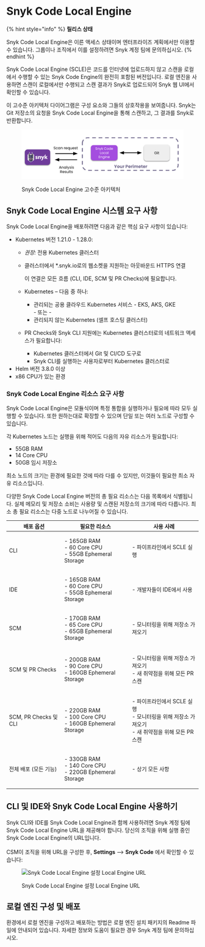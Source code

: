 # Snyk Code Local Engine

{% hint style="info" %}
**릴리스 상태**

Snyk Code Local Engine은 이른 액세스 상태이며 엔터프라이즈 계획에서만 이용할 수 있습니다. 그룹이나 조직에서 이를 설정하려면 Snyk 계정 팀에 문의하십시오.
{% endhint %}

Snyk Code Local Engine (SCLE)은 코드를 인터넷에 업로드하지 않고 스캔을 로컬에서 수행할 수 있는 Snyk Code Engine의 완전히 포함된 버전입니다. 로컬 엔진을 사용하면 스캔이 로컬에서만 수행되고 스캔 결과가 Snyk로 업로드되어 Snyk 웹 UI에서 확인할 수 있습니다.

이 고수준 아키텍처 다이어그램은 구성 요소와 그들의 상호작용을 보여줍니다. Snyk는 Git 저장소의 요청을 Snyk Code Local Engine을 통해 스캔하고, 그 결과를 Snyk로 반환합니다.

<figure><img src="../../.gitbook/assets/Screen Shot 2021-11-11 at 2.36.41 PM.png" alt="Snyk Code Local Engine 고수준 아키텍처"><figcaption><p>Snyk Code Local Engine 고수준 아키텍처</p></figcaption></figure>

## Snyk Code Local Engine 시스템 요구 사항

Snyk Code Local Engine을 배포하려면 다음과 같은 핵심 요구 사항이 있습니다:

* Kubernetes 버전 1.21.0 - 1.28.0:
  * _권장:_ 전용 Kubernetes 클러스터
  *   클러스터에서 \*.snyk.io로의 웹소켓을 지원하는 아웃바운드 HTTPS 연결

      이 연결은 모든 흐름 (CLI, IDE, SCM 및 PR Checks)에 필요합니다.
  * Kubernetes – 다음 중 하나:
    * 관리되는 공용 클라우드 Kubernetes 서비스 - EKS, AKS, GKE\
      \- 또는 -
    * 관리되지 않는 Kubernetes (셀프 호스팅 클러스터)
  * PR Checks와 Snyk CLI 지원에는 Kubernetes 클러스터로의 네트워크 액세스가 필요합니다:
    * Kubernetes 클러스터에서 Git 및 CI/CD 도구로
    * Snyk CLI를 실행하는 사용자로부터 Kubernetes 클러스터로
* Helm 버전 3.8.0 이상
* x86 CPU가 있는 환경

### Snyk Code Local Engine 리소스 요구 사항

Snyk Code Local Engine은 모듈식이며 특정 통합을 실행하거나 필요에 따라 모두 실행할 수 있습니다. 또한 원하는대로 확장할 수 있으며 단일 또는 여러 노드로 구성할 수 있습니다.

각 Kubernetes 노드는 실행을 위해 적어도 다음의 자유 리소스가 필요합니다:

* 55GB RAM
* 14 Core CPU
* 50GB 임시 저장소

최소 노드의 크기는 환경에 필요한 것에 따라 다를 수 있지만, 이것들이 필요한 최소 자유 리소스입니다.

다양한 Snyk Code Local Engine 버전의 총 필요 리소스는 다음 목록에서 식별됩니다. 실제 메모리 및 저장소 소비는 사용량 및 스캔된 저장소의 크기에 따라 다릅니다. 최소 총 필요 리소스는 다중 노드로 나누어질 수 있습니다.

| 배포 옵션                | 필요한 리소스                                                           | 사용 사례                                                                   |
| -------------------- | ----------------------------------------------------------------- | ----------------------------------------------------------------------- |
| CLI                  | <p>- 165GB RAM<br>- 60 Core CPU<br>- 55GB Ephemeral Storage</p>   | - 파이프라인에서 SCLE 실행                                                       |
| IDE                  | <p>- 165GB RAM<br>- 60 Core CPU<br>- 55GB Ephemeral Storage</p>   | - 개발자들이 IDE에서 사용                                                        |
| SCM                  | <p>- 170GB RAM<br>- 65 Core CPU<br>- 65GB Ephemeral Storage</p>   | - 모니터링을 위해 저장소 가져오기                                                     |
| SCM 및 PR Checks      | <p>- 200GB RAM<br>- 90 Core CPU<br>- 160GB Ephemeral Storage</p>  | <p>- 모니터링을 위해 저장소 가져오기<br>- 새 취약점을 위해 모든 PR 스캔</p>                      |
| SCM, PR Checks 및 CLI | <p>- 220GB RAM<br>- 100 Core CPU<br>- 160GB Ephemeral Storage</p> | <p>- 파이프라인에서 SCLE 실행<br>- 모니터링을 위해 저장소 가져오기<br>- 새 취약점을 위해 모든 PR 스캔</p> |
| 전체 배포 (모든 기능)        | <p>- 330GB RAM<br>- 140 Core CPU<br>- 220GB Ephemeral Storage</p> | - 상기 모든 사항                                                              |

## CLI 및 IDE와 Snyk Code Local Engine 사용하기

Snyk CLI와 IDE를 Snyk Code Local Engine과 함께 사용하려면 Snyk 계정 팀에 Snyk Code Local Engine URL을 제공해야 합니다. 당신의 조직을 위해 실행 중인 Snyk Code Local Engine의 URL입니다.\
\
CSM이 조직을 위해 URL을 구성한 후, **Settings** --> **Snyk Code** 에서 확인할 수 있습니다:

<figure><img src="https://docs.snyk.io/~gitbook/image?url=https%3A%2F%2F2533899886-files.gitbook.io%2F%7E%2Ffiles%2Fv0%2Fb%2Fgitbook-x-prod.appspot.com%2Fo%2Fspaces%252F-MdwVZ6HOZriajCf5nXH%252Fuploads%252Fe38hwQgZJS5T6xEfJq7g%252FSnyk%2520Code%2520Local%2520Engine%2520settings%2520showing%2520Local%2520Engine%2520URL.png%3Falt%3Dmedia%26token%3D61421bb4-2c3d-492a-8f30-7bfe867e0a0c&#x26;width=768&#x26;dpr=4&#x26;quality=100&#x26;sign=630b0817&#x26;sv=2" alt="Snyk Code Local Engine 설정 Local Engine URL"><figcaption><p>Snyk Code Local Engine 설정 Local Engine URL</p></figcaption></figure>

## 로컬 엔진 구성 및 배포

환경에서 로컬 엔진을 구성하고 배포하는 방법은 로컬 엔진 설치 패키지의 Readme 파일에 안내되어 있습니다. 자세한 정보와 도움이 필요한 경우 Snyk 계정 팀에 문의하십시오.

